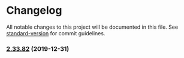 # Changelog

All notable changes to this project will be documented in this file. See [standard-version](https://github.com/conventional-changelog/standard-version) for commit guidelines.

### [2.33.82](http://bitbucket.gost-group.com:7999///compare/v2.33.81...v2.33.82) (2019-12-31)
